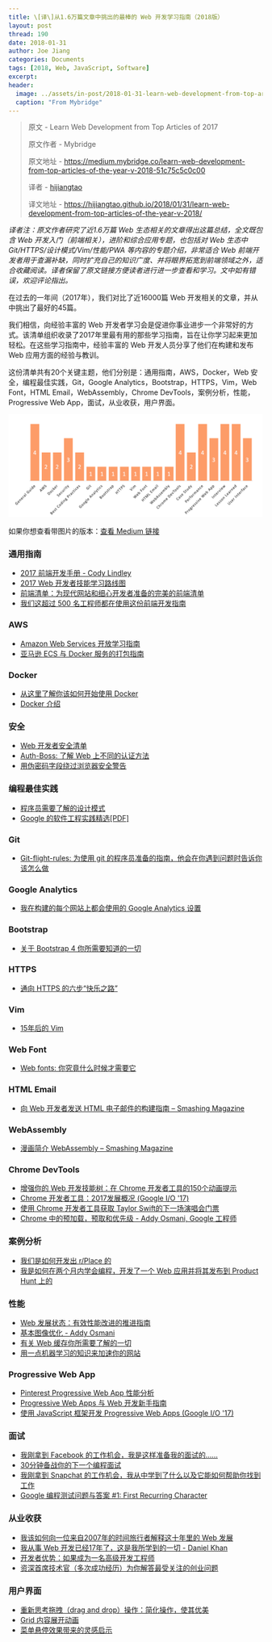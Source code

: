 ```yaml
---
title: \[译\]从1.6万篇文章中挑出的最棒的 Web 开发学习指南（2018版）
layout: post
thread: 190
date: 2018-01-31
author: Joe Jiang
categories: Documents
tags: [2018, Web, JavaScript, Software]
excerpt: 
header:
  image: ../assets/in-post/2018-01-31-learn-web-development-from-top-articles-of-the-year-v-2018-teaser.png
  caption: "From Mybridge"
---
```


> 原文 - Learn Web Development from Top Articles of 2017
>
> 原文作者 - Mybridge
>
> 原文地址 - <https://medium.mybridge.co/learn-web-development-from-top-articles-of-the-year-v-2018-51c75c5c0c00>
> 
> 译者 - [hijiangtao](https://github.com/hijiangtao)
>
> 译文地址 - <https://hijiangtao.github.io/2018/01/31/learn-web-development-from-top-articles-of-the-year-v-2018/>

*译者注：原文作者研究了近1.6万篇 Web 生态相关的文章得出这篇总结，全文既包含 Web 开发入门（前端相关），进阶和综合应用专题，也包括对 Web 生态中 Git/HTTPS/设计模式/Vim/性能/PWA 等内容的专题介绍，非常适合 Web 前端开发者用于查漏补缺，同时扩充自己的知识广度、并将眼界拓宽到前端领域之外，适合收藏阅读。译者保留了原文链接方便读者进行进一步查看和学习。文中如有错误，欢迎评论指出。*

在过去的一年间（2017年），我们对比了近16000篇 Web 开发相关的文章，并从中挑出了最好的45篇。

我们相信，向经验丰富的 Web 开发者学习会是促进你事业进步一个非常好的方式。该清单组织收录了2017年里最有用的那些学习指南，旨在让你学习起来更加轻松。在这些学习指南中，经验丰富的 Web 开发人员分享了他们在构建和发布 Web 应用方面的经验与教训。

这份清单共有20个关键主题，他们分别是：通用指南，AWS，Docker，Web 安全，编程最佳实践，Git，Google Analytics，Bootstrap，HTTPS，Vim，Web Font，HTML Email，WebAssembly，Chrome DevTools，案例分析，性能，Progressive Web App，面试，从业收获，用户界面。

![](/assets/in-post/2018-01-31-learn-web-development-from-top-articles-of-the-year-v-2018-1.png)

如果你想查看带图片的版本：[查看 Medium 链接](https://goo.gl/oh4HXE)

### 通用指南
* [2017 前端开发手册 - Cody Lindley](https://frontendmasters.gitbooks.io/front-end-handbook-2017/content?utm_source=mybridge&utm_medium=email&utm_campaign=read_more)
* [2017 Web 开发者技能学习路线图](https://github.com/kamranahmedse/developer-roadmap?utm_source=mybridge&utm_medium=email&utm_campaign=read_more)
* [前端清单：为现代网站和细心开发者准备的完美的前端清单](http://frontendchecklist.com/?utm_source=mybridge&utm_medium=email&utm_campaign=read_more)
* [我们这超过 500 名工程师都在使用这份前端开发指南](https://medium.freecodecamp.com/grabs-front-end-guide-for-large-teams-484d4033cc41?utm_source=mybridge&utm_medium=email&utm_campaign=read_more)

### AWS
* [Amazon Web Services 开放学习指南](https://github.com/open-guides/og-aws?utm_source=mybridge&utm_medium=email&utm_campaign=read_more)
* [亚马逊 ECS 与 Docker 服务的打包指南](http://start.jcolemorrison.com/the-hitchhikers-guide-to-aws-ecs-and-docker?utm_source=mybridge&utm_medium=email&utm_campaign=read_more)

### Docker
* [从这里了解你该如何开始使用 Docker](http://djangostars.com/blog/heres-how-you-start-using-docker?utm_source=mybridge&utm_medium=email&utm_campaign=read_more)
* [Docker 介绍](https://tobiastom.name/explains/docker?utm_source=mybridge&utm_medium=email&utm_campaign=read_more)

### 安全
* [Web 开发者安全清单](https://simplesecurity.sensedeep.com/web-developer-security-checklist-f2e4f43c9c56?utm_source=mybridge&utm_medium=email&utm_campaign=read_more)
* [Auth-Boss: 了解 Web 上不同的认证方法](https://github.com/teesloane/Auth-Boss?utm_source=mybridge&utm_medium=email&utm_campaign=read_more)
* [用伪密码字段绕过浏览器安全警告](https://www.troyhunt.com/bypassing-browser-security-warnings-with-pseudo-password-fields?utm_source=mybridge&utm_medium=email&utm_campaign=read_more)

### 编程最佳实践
* [程序员需要了解的设计模式](https://github.com/kamranahmedse/design-patterns-for-humans?utm_source=mybridge&utm_medium=email&utm_campaign=read_more)
* [Google 的软件工程实践精选[PDF]](https://arxiv.org/abs/1702.01715?utm_source=mybridge&utm_medium=email&utm_campaign=read_more)

### Git
* [Git-flight-rules: 为使用 git 的程序员准备的指南，他会在你遇到问题时告诉你该怎么做](https://github.com/k88hudson/git-flight-rules?utm_source=mybridge&utm_medium=email&utm_campaign=read_more)

### Google Analytics
* [我在构建的每个网站上都会使用的 Google Analytics 设置](https://philipwalton.com/articles/the-google-analytics-setup-i-use-on-every-site-i-build?utm_source=mybridge&utm_medium=email&utm_campaign=read_more)

### Bootstrap
* [关于 Bootstrap 4 你所需要知道的一切](https://medium.freecodecamp.org/bootstrap-4-everything-you-need-to-know-c750991f6784?utm_source=mybridge&utm_medium=email&utm_campaign=read_more)

### HTTPS
* [通向 HTTPS 的六步“快乐之路”](https://www.troyhunt.com/the-6-step-happy-path-to-https?utm_source=mybridge&utm_medium=email&utm_campaign=read_more)

### Vim
* [15年后的 Vim](https://statico.github.io/vim3.html?utm_source=mybridge&utm_medium=email&utm_campaign=read_more)

### Web Font
* [Web fonts: 你究竟什么时候才需要它](https://hackernoon.com/web-fonts-when-you-need-them-when-you-dont-a3b4b39fe0ae?utm_source=mybridge&utm_medium=email&utm_campaign=read_more)

### HTML Email
* [向 Web 开发者发送 HTML 电子邮件的构建指南 – Smashing Magazine](https://www.smashingmagazine.com/2017/01/introduction-building-sending-html-email-for-web-developers?utm_source=mybridge&utm_medium=email&utm_campaign=read_more)

### WebAssembly
* [漫画简介 WebAssembly – Smashing Magazine](https://www.smashingmagazine.com/2017/05/abridged-cartoon-introduction-webassembly?utm_source=mybridge&utm_medium=email&utm_campaign=read_more)

### Chrome DevTools
* [增强你的 Web 开发技能树：在 Chrome 开发者工具的150个动画提示](https://medium.com/dev-channel/increase-your-web-development-skill-set-150-animated-tips-on-chrome-devtools-4a30155e6b8e?utm_source=mybridge&utm_medium=email&utm_campaign=read_more)
* [Chrome 开发者工具：2017发展概况 (Google I/O '17)](https://www.youtube.com/watch?v=PjjlwAvV8Jg?utm_source=mybridge&utm_medium=email&utm_campaign=read_more)
* [使用 Chrome 开发者工具获取 Taylor Swift的下一场演唱会门票](https://medium.com/@amyngyn/look-what-you-made-me-do-chrome-b85eb2a90540?utm_source=mybridge&utm_medium=email&utm_campaign=read_more)
* [Chrome 中的预加载，预取和优先级 - Addy Osmani, Google 工程师](https://medium.com/dev-channel/preload-prefetch-and-priorities-in-chrome-776165961bbf?utm_source=mybridge&utm_medium=email&utm_campaign=read_more)

### 案例分析
* [我们是如何开发出 r/Place 的](http://redditblog.com/2017/04/13/how-we-built-rplace?utm_source=mybridge&utm_medium=email&utm_campaign=read_more)
* [我是如何在两个月内学会编程，开发了一个 Web 应用并将其发布到 Product Hunt 上的](https://medium.com/@AndreyAzimov/i-learned-to-code-and-build-a-web-app-in-2-months-da8f2932c139?utm_source=mybridge&utm_medium=email&utm_campaign=read_more)

### 性能
* [Web 发展状态：有效性能改进的推进指南](https://medium.com/@fox/talk-the-state-of-the-web-3e12f8e413b3?utm_source=mybridge&utm_medium=email&utm_campaign=read_more)
* [基本图像优化 - Addy Osmani](https://images.guide?utm_source=mybridge&utm_medium=email&utm_campaign=read_more)
* [有关 Web 缓存你所需要了解的一切](http://kamranahmed.info/blog/2017/03/14/quick-guide-to-http-caching?utm_source=mybridge&utm_medium=email&utm_campaign=read_more)
* [用一点机器学习的知识来加速你的网站](https://hackernoon.com/speed-up-your-site-with-a-little-machine-learning-fa9eb7c86dbb?utm_source=mybridge&utm_medium=email&utm_campaign=read_more)

### Progressive Web App
* [Pinterest Progressive Web App 性能分析](https://medium.com/@addyosmani/a-pinterest-progressive-web-app-performance-case-study-3bd6ed2e6154?utm_source=mybridge&utm_medium=email&utm_campaign=read_more)
* [Progressive Web Apps 与 Web 开发新手指南](https://hackernoon.com/a-beginners-guide-to-progressive-web-apps-the-frontend-web-424b6d697e35?utm_source=mybridge&utm_medium=email&utm_campaign=read_more)
* [使用 JavaScript 框架开发 Progressive Web Apps (Google I/O '17)](https://www.youtube.com/watch?v=aCMbSyngXB4?utm_source=mybridge&utm_medium=email&utm_campaign=read_more)

### 面试
* [我刚拿到 Facebook 的工作机会，我是这样准备我的面试的……](https://medium.freecodecamp.org/software-engineering-interviews-744380f4f2af?utm_source=mybridge&utm_medium=email&utm_campaign=read_more)
* [30分钟备战你的下一个编程面试](https://medium.freecodecamp.org/coding-interviews-for-dummies-5e048933b82b?utm_source=mybridge&utm_medium=email&utm_campaign=read_more)
* [我刚拿到 Snapchat 的工作机会，我从中学到了什么以及它能如何帮助你找到工作](https://medium.freecodecamp.com/a-dynamic-framework-for-finding-your-first-programming-job-b4eb0605b4f3?utm_source=mybridge&utm_medium=email&utm_campaign=read_more)
* [Google 编程测试问题与答案 #1: First Recurring Character](https://www.youtube.com/watch?v=GJdiM-muYqc?utm_source=mybridge&utm_medium=email&utm_campaign=read_more)

### 从业收获
* [我该如何向一位来自2007年的时间旅行者解释这十年里的 Web 发展](https://medium.freecodecamp.org/web-development-explained-to-a-time-traveler-from-ten-years-ago-600fad81170d?utm_source=mybridge&utm_medium=email&utm_campaign=read_more)
* [我从事 Web 开发已经17年了，这是我所学到的一切 - Daniel Khan](http://community.risingstack.com/ive-been-a-web-developer-for-17-years-and-this-is-what-i-learned-daniel-khan?utm_source=mybridge&utm_medium=email&utm_campaign=read_more)
* [开发者优势：如果成为一名高级开发工程师](https://hackernoon.com/developers-edge-how-to-become-a-senior-developer-f1ec1738cf45?utm_source=mybridge&utm_medium=email&utm_campaign=read_more)
* [资深首席技术官（多次成功经历）为你解答最受关注的创业问题](http://firstround.com/review/veteran-cto-with-20-years-experience-answers-your-top-startup-building-questions?utm_source=mybridge&utm_medium=email&utm_campaign=read_more)

### 用户界面
* [重新思考拖拽（drag and drop）操作：简化操作，使其优美](https://medium.com/@alexandereardon/rethinking-drag-and-drop-d9f5770b4e6b?utm_source=mybridge&utm_medium=email&utm_campaign=read_more)
* [Grid 内容展开动画](https://tympanus.net/codrops/2017/11/08/expanding-grid-item-animation?utm_source=mybridge&utm_medium=email&utm_campaign=read_more)
* [菜单悬停效果带来的灵感启示](https://tympanus.net/codrops/2017/08/01/inspiration-for-menu-hover-effects?utm_source=mybridge&utm_medium=email&utm_campaign=read_more)